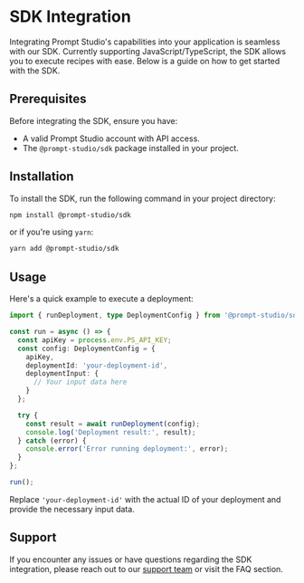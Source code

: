 # SDK Integration

Integrating Prompt Studio's capabilities into your application is seamless with our SDK. Currently supporting JavaScript/TypeScript, the SDK allows you to execute recipes with ease. Below is a guide on how to get started with the SDK.

## Prerequisites

Before integrating the SDK, ensure you have:

- A valid Prompt Studio account with API access.
- The `@prompt-studio/sdk` package installed in your project.

## Installation

To install the SDK, run the following command in your project directory:

```bash
npm install @prompt-studio/sdk
```

or if you're using `yarn`:

```bash
yarn add @prompt-studio/sdk
```

## Usage

Here's a quick example to execute a deployment:

```typescript
import { runDeployment, type DeploymentConfig } from '@prompt-studio/sdk';

const run = async () => {
  const apiKey = process.env.PS_API_KEY;
  const config: DeploymentConfig = {
    apiKey,
    deploymentId: 'your-deployment-id',
    deploymentInput: {
      // Your input data here
    }
  };

  try {
    const result = await runDeployment(config);
    console.log('Deployment result:', result);
  } catch (error) {
    console.error('Error running deployment:', error);
  }
};

run();
```

Replace `'your-deployment-id'` with the actual ID of your deployment and provide the necessary input data.


## Support

If you encounter any issues or have questions regarding the SDK integration, please reach out to our [support team](mailto:support@prompt.studio) or visit the FAQ section.

